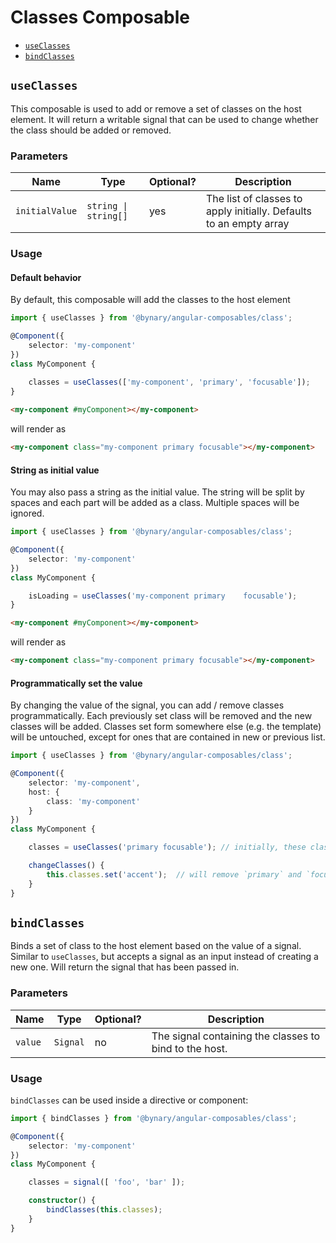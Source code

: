 # Classes Composable

- [`useClasses`](#useclasses)
- [`bindClasses`](#bindclasses)

## `useClasses`

This composable is used to add or remove a set of classes on the host element.
It will return a writable signal that can be used to change whether the class should be added or removed.

### Parameters

| Name           | Type                 | Optional? | Description                                                        |
|----------------|----------------------|-----------|--------------------------------------------------------------------|
| `initialValue` | `string \| string[]` | yes       | The list of classes to apply initially. Defaults to an empty array |


### Usage

#### Default behavior

By default, this composable will add the classes to the host element

```ts
import { useClasses } from '@bynary/angular-composables/class';

@Component({
    selector: 'my-component'
})
class MyComponent {
    
    classes = useClasses(['my-component', 'primary', 'focusable']);
}
```

```html
<my-component #myComponent></my-component>
```

will render as

```html
<my-component class="my-component primary focusable"></my-component>
```

#### String as initial value

You may also pass a string as the initial value. The string will be split by spaces and each part will be added as a class.
Multiple spaces will be ignored.

```ts
import { useClasses } from '@bynary/angular-composables/class';

@Component({
    selector: 'my-component'
})
class MyComponent {

    isLoading = useClasses('my-component primary    focusable');
}
```

```html
<my-component #myComponent></my-component>
```

will render as

```html
<my-component class="my-component primary focusable"></my-component>
```

#### Programmatically set the value

By changing the value of the signal, you can add / remove classes programmatically.
Each previously set class will be removed and the new classes will be added.
Classes set form somewhere else (e.g. the template) will be untouched, except for ones that are contained in new or previous list.

```ts
import { useClasses } from '@bynary/angular-composables/class';

@Component({
    selector: 'my-component',
    host: {
        class: 'my-component'
    }
})
class MyComponent {

    classes = useClasses('primary focusable'); // initially, these classes will be set on the host: `my-component`, `primary`, `focusable`

    changeClasses() {
        this.classes.set('accent');  // will remove `primary` and `focusable`, resulting in these classes set on the host: `my-component`, `accent`
    }
}
```


## `bindClasses`

Binds a set of class to the host element based on the value of a signal. Similar to `useClasses`, but accepts a signal as an input instead of creating a new one.
Will return the signal that has been passed in.

### Parameters

| Name    | Type     | Optional? | Description                                            |
|---------|----------|-----------|--------------------------------------------------------|
| `value` | `Signal` | no        | The signal containing the classes to bind to the host. |

### Usage

`bindClasses` can be used inside a directive or component:

```ts
import { bindClasses } from '@bynary/angular-composables/class';

@Component({
    selector: 'my-component'
})
class MyComponent {

    classes = signal([ 'foo', 'bar' ]);

    constructor() {
        bindClasses(this.classes);
    }
}
```
